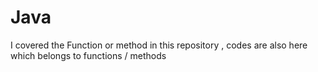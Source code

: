 # Java
I covered the Function or method in this repository , codes are also here which belongs to functions / methods
